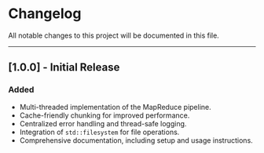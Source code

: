 # Changelog

All notable changes to this project will be documented in this file.

---

## [1.0.0] - Initial Release
### Added
- Multi-threaded implementation of the MapReduce pipeline.
- Cache-friendly chunking for improved performance.
- Centralized error handling and thread-safe logging.
- Integration of `std::filesystem` for file operations.
- Comprehensive documentation, including setup and usage instructions.